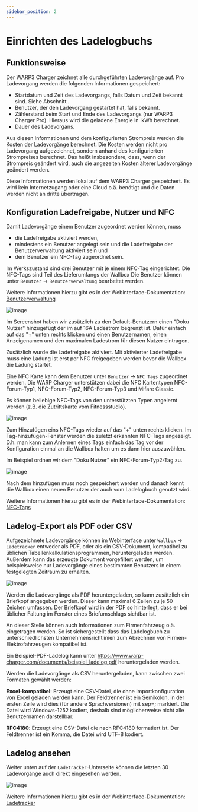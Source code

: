 ```yaml
---
sidebar_position: 2
---
```


# Einrichten des Ladelogbuchs

## Funktionsweise

Der WARP3 Charger zeichnet alle durchgeführten Ladevorgänge auf. Pro
Ladevorgang werden die folgenden Informationen gespeichert:

* Startdatum und Zeit des Ladevorgangs, falls Datum und Zeit bekannt
sind. Siehe Abschnitt .
* Benutzer, der den Ladevorgang gestartet hat, falls bekannt.
* Zählerstand beim Start und Ende des Ladevorgangs (nur WARP3 Charger Pro).
Hieraus wird die geladene Energie in  kWh berechnet.
* Dauer des Ladevorgans.

Aus diesen Informationen und dem konfigurierten Strompreis werden die
Kosten der Ladevorgänge berechnet. Die Kosten werden nicht pro
Ladevorgang aufgezeichnet, sondern anhand des konfigurierten
Strompreises berechnet. Das heißt insbesondere, dass, wenn der
Strompreis geändert wird, auch die angezeiten Kosten älterer
Ladevorgänge geändert werden.

Diese Informationen werden lokal auf dem WARP3 Charger gespeichert.
Es wird kein Internetzugang oder eine Cloud o.ä. benötigt und die
Daten werden nicht an dritte übertragen.


## Konfiguration Ladefreigabe, Nutzer und NFC

Damit Ladevorgänge einem Benutzer zugeordnet werden können, muss

* die Ladefreigabe aktiviert werden,
* mindestens ein Benutzer angelegt sein und die Lade­freigabe der
Benutzerverwaltung aktiviert sein und
* dem Benutzer ein NFC-Tag zugeordnet sein.

Im Werkszustand sind drei Benutzer mit je einem NFC-Tag eingerichtet. Die
NFC-Tags sind Teil des Lieferumfangs der Wallbox
Die Benutzer können unter `Benutzer` -> `Benutzerverwaltung` bearbeitet werden.

Weitere Informationen hierzu gibt es in der Webinterface-Dokumentation: [Benutzerverwaltung](/webinterface/users/user_management.md)

![image](/img/tutorials/charge_tracking/user_configuration.png)

Im Screenshot haben wir zusätzlich zu den Default-Benutzern einen "Doku Nutzer"
hinzugefügt der im auf 16A Ladestrom begrenzt ist.
Dafür einfach auf das "+" unten rechts klicken und einen
Benutzernamen, einen Anzeigenamen und den maximalen Ladestrom für diesen Nutzer
eintragen.

Zusätzlich wurde die Ladefreigabe aktiviert. Mit aktivierter Ladefreigabe
muss eine Ladung ist erst per NFC freigegeben werden bevor die Wallbox
die Ladung startet.

Eine NFC Karte kann dem Benutzer unter `Benutzer` -> `NFC Tags` zugeordnet
werden. Die WARP Charger unterstützen dabei die NFC Kartentypen
NFC-Forum-Typ1, NFC-Forum-Typ2, NFC-Forum-Typ3 und Mifare Classic.

Es können beliebige NFC-Tags von den unterstützten Typen angelernt werden
(z.B. die Zutrittskarte vom Fitnessstudio).

![image](/img/tutorials/charge_tracking/nfc_configuration.png)

Zum Hinzufügen eins NFC-Tags wieder auf das "+" unten rechts klicken.
Im Tag-hinzufügen-Fenster werden die zuletzt erkannten NFC-Tags angezeigt.
D.h. man kann zum Anlernen eines Tags einfach das Tag vor der Konfiguration
einmal an die Wallbox halten um es dann hier auszuwählen.

Im Beispiel ordnen wir dem "Doku Nutzer" ein NFC-Forum-Typ2-Tag zu.

![image](/img/tutorials/charge_tracking/nfc_configuration_done.png)

Nach dem hinzufügen muss noch gespeichert werden und danach kennt die
Wallbox einen neuen Benutzer der auch vom Ladelogbuch genutzt wird.

Weitere Informationen hierzu gibt es in der Webinterface-Dokumentation: [NFC-Tags](/webinterface/users/nfc-tags.md)

## Ladelog-Export als PDF oder CSV

Aufgezeichnete Ladevorgänge können im Webinterface unter
`Wallbox` -> `Ladetracker` entweder als PDF, oder als ein CSV-Dokument,
kompatibel zu üblichen Tabellenkalkulationsprogrammen, heruntergeladen
werden. Außerdem kann das erzeugte Dokument vorgefiltert werden, um
beispielsweise nur Ladevorgänge eines bestimmten Benutzers in einem
festgelegten Zeitraum zu erhalten.

![image](/img/tutorials/charge_tracking/charge_tracker_export.png)

Werden die Ladevorgänge als PDF heruntergeladen, so kann zusätzlich ein
Briefkopf angegeben werden. Dieser kann maximal 6 Zeilen zu je 50
Zeichen umfassen. Der Briefkopf wird in der PDF so hinterlegt, dass er
bei üblicher Faltung im Fenster eines Briefumschlags sichtbar ist.

An dieser Stelle können auch Informationen zum Firmenfahrzeug o.ä.
eingetragen werden. So ist sichergestellt dass das Ladelogbuch zu
unterschiedlichsten Unternehmensrichtlinien zum Abrechnen von
Firmen-Elektrofahrzeugen kompatibel ist.

Ein Beispiel-PDF-Ladelog kann unter
https://www.warp-charger.com/documents/beispiel_ladelog.pdf
heruntergeladen werden.

Werden die Ladevorgänge als CSV heruntergeladen, kann zwischen zwei
Formaten gewählt werden:

**Excel-kompatibel**: Erzeugt eine CSV-Datei, die ohne Importkonfiguration von Excel
geladen werden kann. Der Feldtrenner ist ein Semikolon, in der
ersten Zeile wird dies (für andere Sprachversionen) mit sep=;
markiert. Die Datei wird Windows-1252 kodiert, deshalb sind
möglicherweise nicht alle Benutzernamen darstellbar.

**RFC4180**: Erzeugt eine CSV-Datei die nach RFC4180 formatiert ist. Der
Feldtrenner ist ein Komma, die Datei wird UTF-8 kodiert.

## Ladelog ansehen

Weiter unten auf der `Ladetracker`-Unterseite können die letzten 30
Ladevorgänge auch direkt eingesehen werden.

![image](/img/tutorials/charge_tracking/charge_tracker_records.png)

Weitere Informationen hierzu gibt es in der Webinterface-Dokumentation: [Ladetracker](/webinterface/wallbox/charge_tracker.md)
